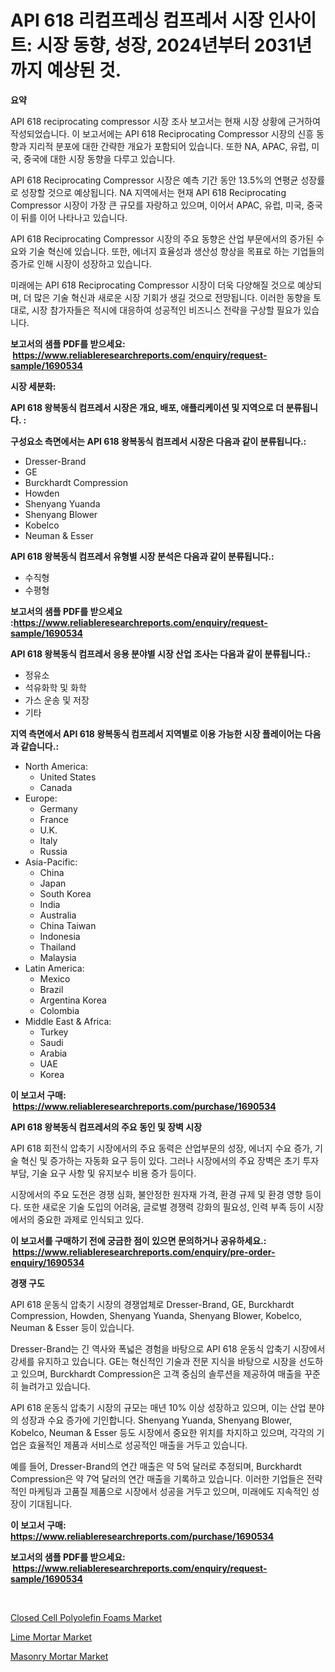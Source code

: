 <p><h1>API 618 리컴프레싱 컴프레서 시장 인사이트: 시장 동향, 성장, 2024년부터 2031년까지 예상된 것.</h1></p><p><strong>요약</strong></p>
<p><p>API 618 reciprocating compressor 시장 조사 보고서는 현재 시장 상황에 근거하여 작성되었습니다. 이 보고서에는 API 618 Reciprocating Compressor 시장의 신흥 동향과 지리적 분포에 대한 간략한 개요가 포함되어 있습니다. 또한 NA, APAC, 유럽, 미국, 중국에 대한 시장 동향을 다루고 있습니다.</p><p>API 618 Reciprocating Compressor 시장은 예측 기간 동안 13.5%의 연평균 성장률로 성장할 것으로 예상됩니다. NA 지역에서는 현재 API 618 Reciprocating Compressor 시장이 가장 큰 규모를 자랑하고 있으며, 이어서 APAC, 유럽, 미국, 중국이 뒤를 이어 나타나고 있습니다.</p><p>API 618 Reciprocating Compressor 시장의 주요 동향은 산업 부문에서의 증가된 수요와 기술 혁신에 있습니다. 또한, 에너지 효율성과 생산성 향상을 목표로 하는 기업들의 증가로 인해 시장이 성장하고 있습니다.</p><p>미래에는 API 618 Reciprocating Compressor 시장이 더욱 다양해질 것으로 예상되며, 더 많은 기술 혁신과 새로운 시장 기회가 생길 것으로 전망됩니다. 이러한 동향을 토대로, 시장 참가자들은 적시에 대응하여 성공적인 비즈니스 전략을 구상할 필요가 있습니다.</p></p>
<p><strong>보고서의 샘플 PDF를 받으세요: &nbsp;<a href="https://www.reliableresearchreports.com/enquiry/request-sample/1690534">https://www.reliableresearchreports.com/enquiry/request-sample/1690534</a></strong></p>
<p><strong>시장 세분화:</strong></p>
<p><strong> API 618 왕복동식 컴프레서 시장은 개요, 배포, 애플리케이션 및 지역으로 더 분류됩니다. :</strong></p>
<p><strong>구성요소 측면에서는 API 618 왕복동식 컴프레서 시장은 다음과 같이 분류됩니다.:</strong></p>
<p><ul><li>Dresser-Brand</li><li>GE</li><li>Burckhardt Compression</li><li>Howden</li><li>Shenyang Yuanda</li><li>Shenyang Blower</li><li>Kobelco</li><li>Neuman & Esser</li></ul></p>
<p><strong> API 618 왕복동식 컴프레서 유형별 시장 분석은 다음과 같이 분류됩니다.:</strong></p>
<p><ul><li>수직형</li><li>수평형</li></ul></p>
<p><strong>보고서의 샘플 PDF를 받으세요 :<a href="https://www.reliableresearchreports.com/enquiry/request-sample/1690534">https://www.reliableresearchreports.com/enquiry/request-sample/1690534</a></strong></p>
<p><strong> API 618 왕복동식 컴프레서 응용 분야별 시장 산업 조사는 다음과 같이 분류됩니다.:</strong></p>
<p><ul><li>정유소</li><li>석유화학 및 화학</li><li>가스 운송 및 저장</li><li>기타</li></ul></p>
<p><strong>지역 측면에서 API 618 왕복동식 컴프레서 지역별로 이용 가능한 시장 플레이어는 다음과 같습니다.:</strong></p>
<p><ul>
    <li>
        North America:
        <ul>
            <li>United States</li>
            <li>Canada</li>
        </ul>
    </li>
    <li>
        Europe:
        <ul>
            <li>Germany</li>
            <li>France</li>
            <li>U.K.</li>
            <li>Italy</li>
            <li>Russia</li>
        </ul>
    </li>
    <li>
        Asia-Pacific:
        <ul>
            <li>China</li>
            <li>Japan</li>
            <li>South Korea</li>
            <li>India</li>
            <li>Australia</li>
            <li>China Taiwan</li>
            <li>Indonesia</li>
            <li>Thailand</li>
            <li>Malaysia</li>
        </ul>
    </li>
    <li>
        Latin America:
        <ul>
            <li>Mexico</li>
            <li>Brazil</li>
            <li>Argentina Korea</li>
            <li>Colombia</li>
        </ul>
    </li>
    <li>
        Middle East & Africa:
        <ul>
            <li>Turkey</li>
            <li>Saudi</li>
            <li>Arabia</li>
            <li>UAE</li>
            <li>Korea</li>
        </ul>
    </li>
    </ul></p>
<p><strong>이 보고서 구매: &nbsp;<a href="https://www.reliableresearchreports.com/purchase/1690534">https://www.reliableresearchreports.com/purchase/1690534</a></strong></p>
<p><strong>API 618 왕복동식 컴프레서의 주요 동인 및 장벽 시장</strong></p>
<p><p>API 618 회전식 압축기 시장에서의 주요 동력은 산업부문의 성장, 에너지 수요 증가, 기술 혁신 및 증가하는 자동화 요구 등이 있다. 그러나 시장에서의 주요 장벽은 초기 투자 부담, 기술 요구 사항 및 유지보수 비용 증가 등이다.</p><p>시장에서의 주요 도전은 경쟁 심화, 불안정한 원자재 가격, 환경 규제 및 환경 영향 등이다. 또한 새로운 기술 도입의 어려움, 글로벌 경쟁력 강화의 필요성, 인력 부족 등이 시장에서의 중요한 과제로 인식되고 있다.</p></p>
<p><strong>이 보고서를 구매하기 전에 궁금한 점이 있으면 문의하거나 공유하세요.: &nbsp;<a href="https://www.reliableresearchreports.com/enquiry/pre-order-enquiry/1690534">https://www.reliableresearchreports.com/enquiry/pre-order-enquiry/1690534</a></strong></p>
<p><strong>경쟁 구도</strong></p>
<p><p>API 618 운동식 압축기 시장의 경쟁업체로 Dresser-Brand, GE, Burckhardt Compression, Howden, Shenyang Yuanda, Shenyang Blower, Kobelco, Neuman & Esser 등이 있습니다. </p><p>Dresser-Brand는 긴 역사와 폭넓은 경험을 바탕으로 API 618 운동식 압축기 시장에서 강세를 유지하고 있습니다. GE는 혁신적인 기술과 전문 지식을 바탕으로 시장을 선도하고 있으며, Burckhardt Compression은 고객 중심의 솔루션을 제공하여 매출을 꾸준히 늘려가고 있습니다.</p><p>API 618 운동식 압축기 시장의 규모는 매년 10% 이상 성장하고 있으며, 이는 산업 분야의 성장과 수요 증가에 기인합니다. Shenyang Yuanda, Shenyang Blower, Kobelco, Neuman & Esser 등도 시장에서 중요한 위치를 차지하고 있으며, 각각의 기업은 효율적인 제품과 서비스로 성공적인 매출을 거두고 있습니다.</p><p>예를 들어, Dresser-Brand의 연간 매출은 약 5억 달러로 추정되며, Burckhardt Compression은 약 7억 달러의 연간 매출을 기록하고 있습니다. 이러한 기업들은 전략적인 마케팅과 고품질 제품으로 시장에서 성공을 거두고 있으며, 미래에도 지속적인 성장이 기대됩니다.</p></p>
<p><strong>이 보고서 구매: &nbsp; <a href="https://www.reliableresearchreports.com/purchase/1690534">https://www.reliableresearchreports.com/purchase/1690534</a></strong></p>
<p><strong>보고서의 샘플 PDF를 받으세요: &nbsp;<a href="https://www.reliableresearchreports.com/enquiry/request-sample/1690534">https://www.reliableresearchreports.com/enquiry/request-sample/1690534</a></strong><strong></strong></p>
<p>&nbsp;</p>
<p><p><a href="https://github.com/mauripalmi/Market-Research-Report-List-2/blob/main/closed-cell-polyolefin-foams-market.md">Closed Cell Polyolefin Foams Market</a></p><p><a href="https://github.com/redneck06/Market-Research-Report-List-2/blob/main/lime-mortar-market.md">Lime Mortar Market</a></p><p><a href="https://github.com/nicoletavirag/Market-Research-Report-List-2/blob/main/masonry-mortar-market.md">Masonry Mortar Market</a></p></p>